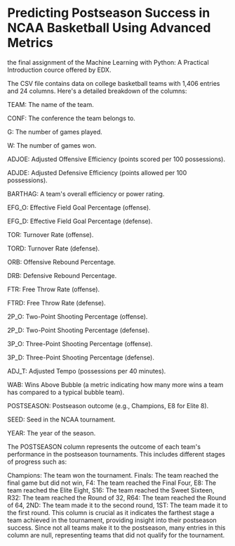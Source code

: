 # Predicting Postseason Success in NCAA Basketball Using Advanced Metrics
the final assignment of the Machine Learning with Python: A Practical Introduction cource offered by EDX.

The CSV file contains data on college basketball teams with 1,406 entries and 24 columns. Here's a detailed breakdown of the columns:

TEAM: The name of the team.

CONF: The conference the team belongs to.

G: The number of games played.

W: The number of games won.

ADJOE: Adjusted Offensive Efficiency (points scored per 100 possessions).

ADJDE: Adjusted Defensive Efficiency (points allowed per 100 possessions).

BARTHAG: A team's overall efficiency or power rating.

EFG_O: Effective Field Goal Percentage (offense).

EFG_D: Effective Field Goal Percentage (defense).

TOR: Turnover Rate (offense).

TORD: Turnover Rate (defense).

ORB: Offensive Rebound Percentage.

DRB: Defensive Rebound Percentage.

FTR: Free Throw Rate (offense).

FTRD: Free Throw Rate (defense).

2P_O: Two-Point Shooting Percentage (offense).

2P_D: Two-Point Shooting Percentage (defense).

3P_O: Three-Point Shooting Percentage (offense).

3P_D: Three-Point Shooting Percentage (defense).

ADJ_T: Adjusted Tempo (possessions per 40 minutes).

WAB: Wins Above Bubble (a metric indicating how many more wins a team has compared to a typical bubble team).

POSTSEASON: Postseason outcome (e.g., Champions, E8 for Elite 8).

SEED: Seed in the NCAA tournament.

YEAR: The year of the season.

The POSTSEASON column represents the outcome of each team's performance in the postseason tournaments. This includes different stages of progress such as:

Champions: The team won the tournament.
Finals: The team reached the final game but did not win, 
F4: The team reached the Final Four, 
E8: The team reached the Elite Eight, 
S16: The team reached the Sweet Sixteen, 
R32: The team reached the Round of 32, 
R64: The team reached the Round of 64, 
2ND: The team made it to the second round, 
1ST: The team made it to the first round.
This column is crucial as it indicates the farthest stage a team achieved in the tournament, providing insight into their postseason success. Since not all teams make it to the postseason, many entries in this column are null, representing teams that did not qualify for the tournament.
